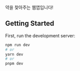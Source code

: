 약을 찾아주는 웹앱입니다!

## Getting Started

First, run the development server:

```bash
npm run dev
# or
yarn dev
# or
pnpm dev
```
